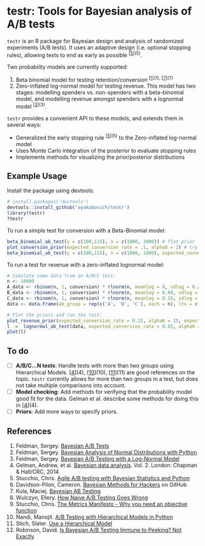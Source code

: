 testr: Tools for Bayesian analysis of A/B tests
===============================================

`testr` is an R package for Bayesian design and analysis of randomized experiments (A/B tests). It uses an adaptive design (i.e. optional stopping rules), allowing tests to end as early as possible <sup>[[5]](5)</sup>. 

Two probability models are currently supported:

1. Beta binomial model for testing retention/conversion <sup>[[1]](1), [[7]](7)</sup>
2. Zero-inflated log-normal model for testing revenue. This model has two stages: modelling spenders vs. non-spenders with a beta-binomial model, and modelling revenue amongst spenders with a lognormal model <sup>[[3]](3)</sup>. 

`testr` provides a convenient API to these models, and extends them in several ways:

* Generalized the early stopping rule <sup>[[5]](5)</sup> to the Zero-inflated log-normal model
* Uses Monte Carlo integration of the posterior to evaluate stopping rules
* Implements methods for visualizing the prior/posterior distributions

## Example Usage

Install the package using devtools:

```R
# install.packages('devtools')
devtools::install_github('ayakubovich/testr')
library(testr)
?testr
```

To run a simple test for conversion with a Beta-Binomial model:

```R
beta_binomial_ab_test(y = c(100,115), n = c(1000, 1000)) # flat prior
plot_conversion_prior(expected_conversion_rate = .1, alpha0 = 2) # try tweaking alpha0 to decrase variance
beta_binomial_ab_test(y = c(100,115), n = c(1000, 1000), expected_conversion_rate = .1, alpha0 = 2) # informative prior
```

To run a test for revenue with a zero-inflated lognormal model:

```R
# Simulate some data from an A/B/C test:
n <- 10000
A_data <- rbinom(n, 1, conversion) * rlnorm(n, meanlog = 0, sdlog = 0.2)
B_data <- rbinom(n, 1, conversion) * rlnorm(n, meanlog = 0.08, sdlog = 0.2)
C_data <- rbinom(n, 1, conversion) * rlnorm(n, meanlog = 0.15, sdlog = 0.2)
data <- data.frame(ab_group = rep(c('A', 'B', 'C'), each = n), ltv = c(A_data, B_data, C_data))

# Plot the priors and run the test:
plot_revenue_prior(expected_conversion_rate = 0.12, alpha0 = 15, expected_revenue_converted_users = 1.5, v0 = 73, k0 = 100, s_sq0 = 1.2) # specify prior
l  =  lognormal_ab_test(data, expected_conversion_rate = 0.65, alpha0 = 15, expected_revenue_converted_users = 1.5, v0 = 73, k0 = 100, s_sq0 = 1.2)
plot(l)
```

## To do 

- [ ] **A/B/C...N tests**: Handle tests with more than two groups using Hierarchical Models. [[4]](4), [[10]](10), [[11]](11) are good references on the topic. `testr` currently allows for more than two groups in a test, but does not take multiple comparisons into account.
- [ ] **Model checking**: Add methods for verifying that the probability model good fit for the data. Gelman et al. describe some methods for doing this in [[4]](4).
- [ ] **Priors**: Add more ways to specify priors.

## References

[1]: http://engineering.richrelevance.com/bayesian-ab-tests
[2]: http://engineering.richrelevance.com/bayesian-analysis-of-normal-distributions-with-python/
[3]: http://engineering.richrelevance.com/bayesian-ab-testing-with-a-log-normal-model/
[4]: http://www.stat.columbia.edu/~gelman/book/ "Gelman, Andrew, et al. Bayesian data analysis. Vol. 2: London: Chapman & Hall/CRC, 2014"
[5]: https://web.archive.org/web/20150419163005/http://www.bayesianwitch.com/blog/2014/bayesian_ab_test.html
[6]: https://github.com/CamDavidsonPilon/Probabilistic-Programming-and-Bayesian-Methods-for-Hackers
[7]: http://developers.lyst.com/data/2014/05/10/bayesian-ab-testing/ 
[8]: http://ewulczyn.github.io/How_Naive_AB_Testing_Goes_Wrong/
[9]: https://www.chrisstucchio.com/blog/2013/metrics_manifesto.html
[10]: http://blog.dominodatalab.com/ab-testing-with-hierarchical-models-in-python/
[11]: http://sl8r000.github.io/ab_testing_statistics/use_a_hierarchical_model/
[12]: http://varianceexplained.org/r/bayesian-ab-testing/

1. Feldman, Sergey. [Bayesian A/B Tests](http://engineering.richrelevance.com/bayesian-ab-tests)
2. Feldman, Sergey. [Bayesian Analysis of Normal Distributions with Python](http://engineering.richrelevance.com/bayesian-analysis-of-normal-distributions-with-python/)
3. Feldman, Sergey. [Bayesian A/B Testing with a Log-Normal Model](http://engineering.richrelevance.com/bayesian-ab-testing-with-a-log-normal-model/)
4. Gelman, Andrew, et al. [Bayesian data analysis](http://www.stat.columbia.edu/~gelman/book/). Vol. 2. London: Chapman & Hall/CRC, 2014
5. Stucchio, Chris. [Agile A/B testing with Bayesian Statistics and Python](https://web.archive.org/web/20150419163005/http://www.bayesianwitch.com/blog/2014/bayesian_ab_test.html)
6. Davidson-Pilon, Cameron. [Bayesian Methods for Hackers](https://github.com/CamDavidsonPilon/Probabilistic-Programming-and-Bayesian-Methods-for-Hackers) on GitHub
7. Kula, Maciej. [Bayesian AB Testing](http://developers.lyst.com/data/2014/05/10/bayesian-ab-testing/)
8. Wulczyn, Ellery. [How Naive A/B Testing Goes Wrong](http://ewulczyn.github.io/How_Naive_AB_Testing_Goes_Wrong/)
9. Stucchio, Chris. [The Metrics Manifesto - Why you need an objective function](https://www.chrisstucchio.com/blog/2013/metrics_manifesto.html)
10. Nandi, Manojit. [A/B Testing with Hierarchical Models in Python](http://blog.dominodatalab.com/ab-testing-with-hierarchical-models-in-python/)
11. Stich, Slater. [Use a Hierarchical Model](http://sl8r000.github.io/ab_testing_statistics/use_a_hierarchical_model/)
12. Robinson, David. [Is Bayesian A/B Testing Immune to Peeking? Not Exactly](http://varianceexplained.org/r/bayesian-ab-testing/)
